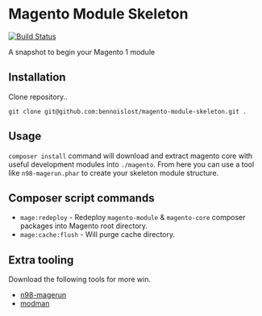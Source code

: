 # Magento Module Skeleton

[![Build Status](https://travis-ci.org/bennoislost/magento-module-skeleton.svg?branch=feature%2Ftravis)](https://travis-ci.org/bennoislost/magento-module-skeleton)

A snapshot to begin your Magento 1 module

## Installation

Clone repository..

```
git clone git@github.com:bennoislost/magento-module-skeleton.git .
```

## Usage

`composer install` command will download and extract magento core with useful development modules into `./magento`. From here you can use a tool like `n98-magerun.phar` to create your skeleton module structure.


## Composer script commands

* `mage:redeploy` - Redeploy `magento-module` & `magento-core` composer packages into Magento root directory.
* `mage:cache:flush` - Will purge cache directory.

## Extra tooling

Download the following tools for more win.

* [n98-magerun](https://github.com/netz98/n98-magerun)
* [modman](https://github.com/colinmollenhour/modman)

